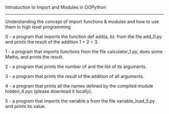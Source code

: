 Introduction to Import and Modules in OOPython

-----------------------------------------------

Understanding the concept of import functions & modules and how to use them in high level programming

0 - a program that imports the function def add(a, b): from the file add_0.py and prints the result of the addition 1 + 2 = 3.

1 - a program that imports functions from the file calculator_1.py, does some Maths, and prints the result.

2 - a program that prints the number of and the list of its arguments.

3 - a program that prints the result of the addition of all arguments.

4 - a program that prints all the names defined by the compiled module hidden_4.pyc (please download it locally).

5 - a program that imports the variable a from the file variable_load_5.py and prints its value.
